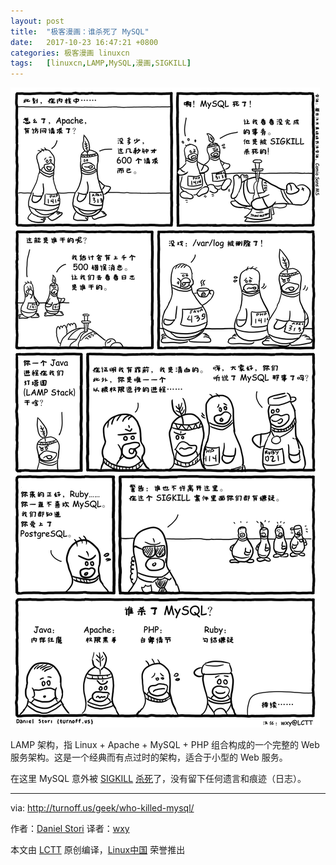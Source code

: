 ```yaml
---
layout: post
title:	"极客漫画：谁杀死了 MySQL"
date:	2017-10-23 16:47:21 +0800 
categories:	极客漫画 linuxcn 
tags:	[linuxcn,LAMP,MySQL,漫画,SIGKILL]
---
```



![who-killed-mysql](/Asserts/Images/album/201710/23/164740ha3o4899iai7qg98.png)


LAMP 架构，指 Linux + Apache + MySQL + PHP 组合构成的一个完整的 Web 服务架构。这是一个经典而有点过时的架构，适合于小型的 Web 服务。


在这里 MySQL 意外被 [SIGKILL](/article-8791-1.html) [杀死](/article-8771-1.html)了，没有留下任何遗言和痕迹（日志）。




---


via: <http://turnoff.us/geek/who-killed-mysql/>


作者：[Daniel Stori](http://turnoff.us/about/) 译者：[wxy](https://github.com/wxy)


本文由 [LCTT](https://github.com/LCTT/TranslateProject) 原创编译，[Linux中国](https://linux.cn/) 荣誉推出

